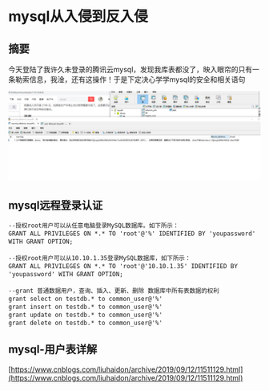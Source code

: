 # mysql从入侵到反入侵

## 摘要

今天登陆了我许久未登录的腾讯云mysql，发现我库表都没了，映入眼帘的只有一条勒索信息，我淦，还有这操作！于是下定决心学学mysql的安全和相关语句

![image-20210310114740334](\picture\Beinvaded.png)

## mysql远程登录认证

```mysql
--授权root用户可以从任意电脑登录MySQL数据库。如下所示：
GRANT ALL PRIVILEGES ON *.* TO 'root'@'%' IDENTIFIED BY 'youpassword' WITH GRANT OPTION;

--授权root用户可以从10.10.1.35登录MySQL数据库，如下所示：
GRANT ALL PRIVILEGES ON *.* TO 'root'@'10.10.1.35' IDENTIFIED BY 'youpassword' WITH GRANT OPTION;

--grant 普通数据用户，查询、插入、更新、删除 数据库中所有表数据的权利
grant select on testdb.* to common_user@'%'  
grant insert on testdb.* to common_user@'%'  
grant update on testdb.* to common_user@'%'  
grant delete on testdb.* to common_user@'%'  
```

## mysql-用户表详解

[https://www.cnblogs.com/liuhaidon/archive/2019/09/12/11511129.html](https://www.cnblogs.com/liuhaidon/archive/2019/09/12/11511129.html)

